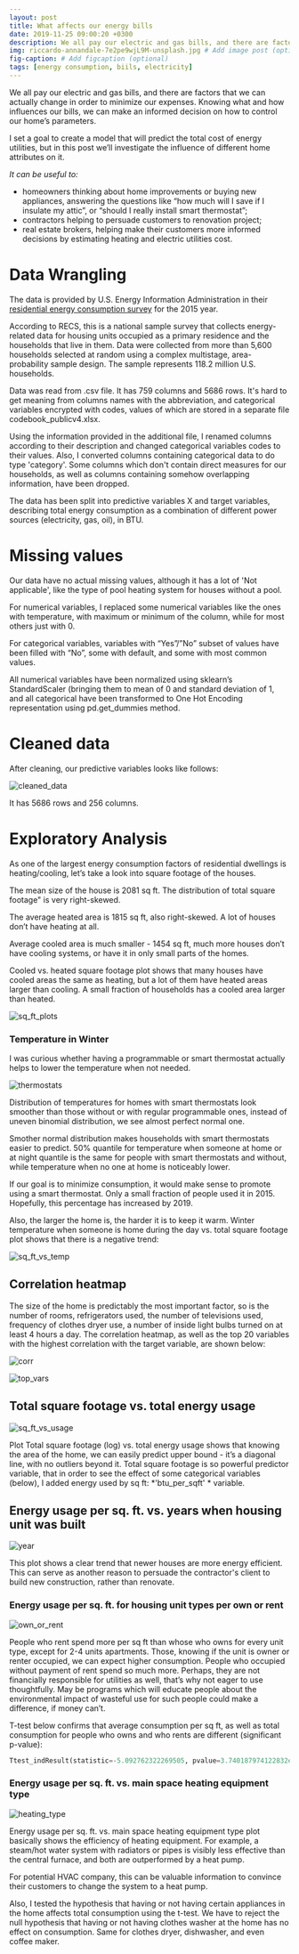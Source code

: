 ```yaml
---
layout: post
title: What affects our energy bills
date: 2019-11-25 09:00:20 +0300
description: We all pay our electric and gas bills, and there are factors that we can actually change in order to minimize our expenses. Knowing what and how influences our bills, we can make an informed decision on how to control our home’s parameters. 
img: riccardo-annandale-7e2pe9wjL9M-unsplash.jpg # Add image post (optional)
fig-caption: # Add figcaption (optional)
tags: [energy consumption, biils, electricity]
---
```

We all pay our electric and gas bills, and there are factors that we can actually change in order to minimize our expenses. Knowing what and how influences our bills, we can make an informed decision on how to control our home’s parameters. 

I set a goal to create a model that will predict the total cost of energy utilities, but in this post we’ll investigate the influence of different home attributes on it. 

*It can be useful to:*

* homeowners thinking about home improvements or buying new appliances, answering the questions like “how much will I save if I insulate my attic”, or “should I really install smart thermostat”;
* contractors helping to persuade customers to renovation project;
* real estate brokers, helping make their customers more informed decisions by estimating heating and electric utilities cost.

# Data Wrangling

The data is provided by U.S. Energy Information Administration in their [residential energy consumption survey](https://www.eia.gov/consumption/residential/data/2015/index.php?view=microdata) for the 2015 year.

According to RECS, this is a national sample survey that collects energy-related data for housing units occupied as a primary residence and the households that live in them. Data were collected from more than 5,600 households selected at random using a complex multistage, area-probability sample design. The sample represents 118.2 million U.S. households.

Data was read from .csv file. It has 759 columns and 5686 rows. It's hard to get meaning from columns names with the abbreviation, and categorical variables encrypted with codes, values of which are stored in a separate file codebook_publicv4.xlsx.

Using the information provided in the additional file, I renamed columns according to their description and changed categorical variables codes to their values. Also, I converted columns containing categorical data to do type 'category'. 
Some columns which don't contain direct measures for our households, as well as columns containing somehow overlapping information, have been dropped. 

The data has been split into predictive variables X and target variables, describing total energy consumption as a combination of different power sources (electricity, gas, oil), in BTU.

# Missing values
Our data have no actual missing values, although it has a lot of 'Not applicable', like the type of pool heating system for houses without a pool.

For numerical variables,  I replaced some numerical variables like the ones with temperature, with maximum or minimum of the column, while for most others just with 0.

For categorical variables, variables with “Yes”/”No” subset of values have been filled with “No”, some with default, and some with most common values.

All numerical variables have been normalized using sklearn’s StandardScaler (bringing them to mean of 0 and standard deviation of 1, and all categorical have been transformed to One Hot Encoding representation using  pd.get_dummies method.

# Cleaned data
After cleaning, our predictive variables looks like follows:

![cleaned_data]({{site.baseurl}}/assets/img/energy/cleaned_data.jpg)


It has 5686 rows and 256 columns. 


# Exploratory Analysis
As one of the largest energy consumption factors of residential dwellings is heating/cooling, let’s take a look into square footage of the houses.

The mean size of the house is 2081 sq ft. The distribution of total square footage" is very right-skewed.

The average heated area is 1815 sq ft, also right-skewed. A lot of houses don’t have heating at all.

Average cooled area is much smaller - 1454 sq ft, much more houses don’t have cooling systems, or have it in only small parts of the homes. 

Cooled vs. heated square footage plot shows that many houses have cooled areas the same as heating, but a lot of them have heated areas larger than cooling. A small fraction of households has a cooled area larger than heated. 

![sq_ft_plots]({{site.baseurl}}/assets/img/energy/sq_ft_plots.jpg)


### Temperature in Winter
I was curious whether having a programmable or smart thermostat actually helps to lower the temperature when not needed.

![thermostats]({{site.baseurl}}/assets/img/energy/thermostats.jpg)


Distribution of temperatures for homes with smart thermostats look smoother than those without or with regular programmable ones, instead of uneven binomial distribution, we see almost perfect normal one. 

Smother normal distribution makes households with smart thermostats easier to predict. 
50% quantile for temperature when someone at home or at night quantile is the same for people with smart thermostats and without, while temperature when no one at home is noticeably lower.

If our goal is to minimize consumption, it would make sense to promote using a smart thermostat.  Only a small fraction of people used it in 2015. Hopefully, this percentage has increased by 2019.

Also, the larger the home is, the harder it is to keep it warm. Winter temperature when someone is home during the day vs. total square footage plot shows that there is a negative trend:

![sq_ft_vs_temp]({{site.baseurl}}/assets/img/energy/sq_ft_vs_temp.jpg)


## Correlation heatmap


The size of the home is predictably the most important factor, so is the number of rooms, refrigerators used, the number of televisions used, frequency of clothes dryer use, a number of inside light bulbs turned on at least 4 hours a day. The correlation heatmap, as well as the top 20 variables with the highest correlation with the target variable,  are shown below:

![corr]({{site.baseurl}}/assets/img/energy/corr.jpg)

![top_vars]({{site.baseurl}}/assets/img/energy/top_vars.jpg)

## Total square footage vs. total energy usage 

![sq_ft_vs_usage]({{site.baseurl}}/assets/img/energy/sq_ft_vs_usage.jpg)

Plot Total square footage (log) vs. total energy usage shows that knowing the area of the home, we can easily predict upper bound - it’s a diagonal line, with no outliers beyond it.
Total square footage is so powerful predictor variable, that in order to see the effect of some categorical variables (below), I added energy used by sq ft: *'btu_per_sqft' * variable.

## Energy usage per sq. ft. vs. years when housing unit was built

![year]({{site.baseurl}}/assets/img/energy/year.jpg)

This plot shows a clear trend that newer houses are more energy efficient. This can serve as another reason to persuade the contractor's client to build new construction, rather than renovate.  

### Energy usage per sq. ft. for housing unit types per own or rent

![own_or_rent]({{site.baseurl}}/assets/img/energy/own_or_rent.jpg)


People who rent spend more per sq ft than whose who owns for every unit type, except for 2-4 units apartments. Those, knowing if the unit is owner or renter occupied, we can expect higher consumption. People who occupied without payment of rent spend so much more. Perhaps, they are not financially responsible for utilities as well, that’s why not eager to use thoughtfully. May be programs which will educate people about the environmental impact of wasteful use for such people could make a difference, if money can’t.

T-test below confirms that average consumption per sq ft, as well as total consumption for people who owns and who rents are different (significant p-value):

``` python
Ttest_indResult(statistic=-5.092762322269505, pvalue=3.740187974122832e-07)
```

### Energy usage per sq. ft. vs. main space heating equipment type

![heating_type]({{site.baseurl}}/assets/img/energy/heating_type.jpg)

Energy usage per sq. ft. vs. main space heating equipment type plot basically shows the efficiency of heating equipment. For example, a steam/hot water system with radiators or pipes is visibly less effective than the central furnace, and both are outperformed by a heat pump. 

For potential HVAC company, this can be valuable information to convince their customers to change the system to a heat pump. 

Also, I tested the hypothesis that having or not having certain appliances in the home affects total consumption using the t-test. We have to reject the null hypothesis that having or not having clothes washer at the home has no effect on consumption. Same for clothes dryer, dishwasher, and even coffee maker.


